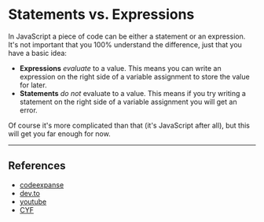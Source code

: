 # Statements vs. Expressions

In JavaScript a piece of code can be either a statement or an expression. It's
not important that you 100% understand the difference, just that you have a
basic idea:

- **Expressions** _evaluate_ to a value. This means you can write an expression
  on the right side of a variable assignment to store the value for later.
- **Statements** _do not_ evaluate to a value. This means if you try writing a
  statement on the right side of a variable assignment you will get an error.

Of course it's more complicated than that (it's JavaScript after all), but this
will get you far enough for now.

---

## References

- [codeexpanse](https://www.youtube.com/watch?v=WVyCrI1cHi8)
- [dev.to](https://dev.to/promhize/javascript-in-depth-all-you-need-to-know-about-expressions-statements-and-expression-statements-5k2)
- [youtube](https://www.youtube.com/watch?v=WVyCrI1cHi8)
- [CYF](https://syllabus.codeyourfuture.io/js-core-1/week-1/lesson#statements-and-expressions)
